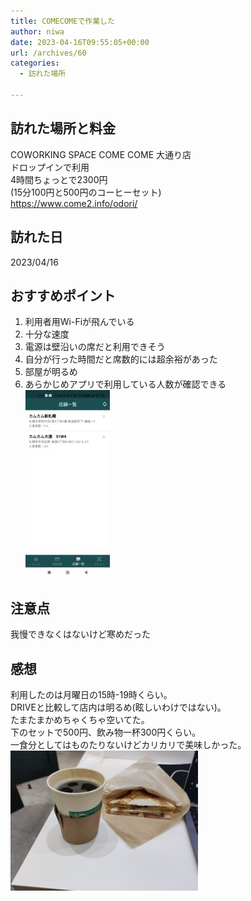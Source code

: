 ```yaml
---
title: COMECOMEで作業した
author: niwa
date: 2023-04-16T09:55:05+00:00
url: /archives/60
categories:
  - 訪れた場所

---
```

## 訪れた場所と料金 
COWORKING SPACE COME COME 大通り店  
ドロップインで利用  
4時間ちょっとで2300円  
(15分100円と500円のコーヒーセット)  
<https://www.come2.info/odori/>

## 訪れた日 
2023/04/16  

## おすすめポイント
1. 利用者用Wi-Fiが飛んでいる  
2. 十分な速度
3. 電源は壁沿いの席だと利用できそう
4. 自分が行った時間だと席数的には超余裕があった
5. 部屋が明るめ
6. あらかじめアプリで利用している人数が確認できる  
![Alt text](Screenshot_2023-04-16-18-48-27-330_com.yzlogic.come2_app-135x300.jpg)

## 注意点
我慢できなくはないけど寒めだった

## 感想 
利用したのは月曜日の15時-19時くらい。  
DRIVEと比較して店内は明るめ(眩しいわけではない)。  
たまたまかめちゃくちゃ空いてた。  
下のセットで500円、飲み物一杯300円くらい。  
一食分としてはものたりないけどカリカリで美味しかった。
![Alt text](image-300x224.png)